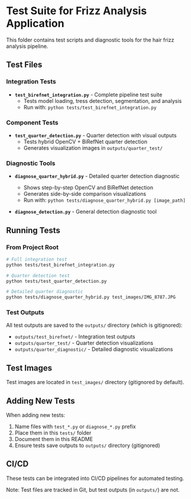 # Test Suite for Frizz Analysis Application

This folder contains test scripts and diagnostic tools for the hair frizz analysis pipeline.

## Test Files

### Integration Tests
- **`test_birefnet_integration.py`** - Complete pipeline test suite
  - Tests model loading, tress detection, segmentation, and analysis
  - Run with: `python tests/test_birefnet_integration.py`

### Component Tests
- **`test_quarter_detection.py`** - Quarter detection with visual outputs
  - Tests hybrid OpenCV + BiRefNet quarter detection
  - Generates visualization images in `outputs/quarter_test/`

### Diagnostic Tools
- **`diagnose_quarter_hybrid.py`** - Detailed quarter detection diagnostic
  - Shows step-by-step OpenCV and BiRefNet detection
  - Generates side-by-side comparison visualizations
  - Run with: `python tests/diagnose_quarter_hybrid.py [image_path]`

- **`diagnose_detection.py`** - General detection diagnostic tool

## Running Tests

### From Project Root
```bash
# Full integration test
python tests/test_birefnet_integration.py

# Quarter detection test
python tests/test_quarter_detection.py

# Detailed quarter diagnostic
python tests/diagnose_quarter_hybrid.py test_images/IMG_8787.JPG
```

### Test Outputs

All test outputs are saved to the `outputs/` directory (which is gitignored):
- `outputs/test_birefnet/` - Integration test outputs
- `outputs/quarter_test/` - Quarter detection visualizations
- `outputs/quarter_diagnostic/` - Detailed diagnostic visualizations

## Test Images

Test images are located in `test_images/` directory (gitignored by default).

## Adding New Tests

When adding new tests:
1. Name files with `test_*.py` or `diagnose_*.py` prefix
2. Place them in this `tests/` folder
3. Document them in this README
4. Ensure tests save outputs to `outputs/` directory (gitignored)

## CI/CD

These tests can be integrated into CI/CD pipelines for automated testing.

Note: Test files are tracked in Git, but test outputs (in `outputs/`) are not.

